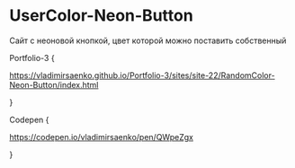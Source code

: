 # UserColor-Neon-Button

Сайт с неоновой кнопкой, цвет которой можно поставить собственный

Portfolio-3 {

https://vladimirsaenko.github.io/Portfolio-3/sites/site-22/RandomColor-Neon-Button/index.html

}

Codepen {

https://codepen.io/vladimirsaenko/pen/QWpeZgx

}
